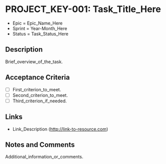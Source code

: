 # PROJECT_KEY-001: Task_Title_Here

- Epic = Epic_Name_Here
- Sprint = Year-Month_Here
- Status = Task_Status_Here

## Description
Brief_overview_of_the_task.

## Acceptance Criteria
- [ ] First_criterion_to_meet.
- [ ] Second_criterion_to_meet.
- [ ] Third_criterion_if_needed.

## Links
- Link_Description (http://link-to-resource.com)

## Notes and Comments
Additional_information_or_comments.
